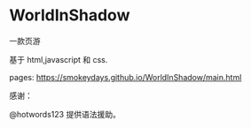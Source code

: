 # WorldInShadow
一款页游

基于 html,javascript 和 css.

pages: https://smokeydays.github.io/WorldInShadow/main.html

感谢：

@hotwords123 提供语法援助。
